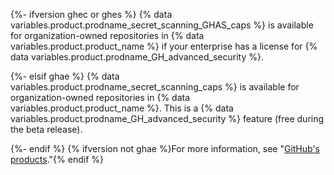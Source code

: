 <!--This reusable describes the GHAS secret scanning feature. For a reusable that also covers the free secret scanning for public repositories on GitHub.com, use `secret-scanning-parter.md`  -->

{%- ifversion ghec or ghes %}
{% data variables.product.prodname_secret_scanning_GHAS_caps %} is available for organization-owned repositories in {% data variables.product.product_name %} if your enterprise has a license for {% data variables.product.prodname_GH_advanced_security %}.

{%- elsif ghae %}
{% data variables.product.prodname_secret_scanning_caps %} is available for organization-owned repositories in {% data variables.product.product_name %}. This is a {% data variables.product.prodname_GH_advanced_security %} feature (free during the beta release).

{%- endif %} {% ifversion not ghae %}For more information, see "[GitHub's products](/articles/githubs-products)."{% endif %}
